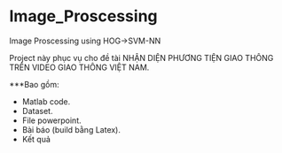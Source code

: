 # Image_Proscessing
Image Proscessing using HOG->SVM-NN

Project này phục vụ cho đề tài NHẬN DIỆN PHƯƠNG TIỆN GIAO THÔNG TRÊN VIDEO GIAO THÔNG VIỆT NAM.

***Bao gồm:
- Matlab code.
- Dataset.
- File powerpoint.
- Bài báo (build bằng Latex).
- Kết quả
